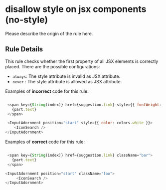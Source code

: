 # disallow style on jsx components (no-style)

Please describe the origin of the rule here.


## Rule Details

This rule checks whether the first property of all JSX elements is correctly placed. There are the possible configurations:

* `always`: The style attribute is invalid as JSX attribute.
* `never` : The style attribute is allowed as JSX attribute.

Examples of **incorrect** code for this rule:

```js

 <span key={String(index)} href={suggestion.link} style={{ fontWeight: fontWeight.semiBold }}>
   {part.text}
 </span>

 <InputAdornment position="start" style={{ color: colors.white }}>
	<IconSearch />
</InputAdornment>

```

Examples of **correct** code for this rule:

```js

 <span key={String(index)} href={suggestion.link} className="bar">
   {part.text}
 </span>

<InputAdornment position="start" className="foo">
     <IconSearch />
</InputAdornment>

```
